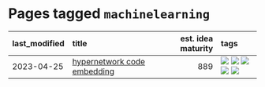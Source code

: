 # Pages tagged `machinelearning`

|last_modified|title|est. idea maturity|tags
|:---|:---|---:|:---|
|2023-04-25|[hypernetwork code embedding](../hypernetwork_embedding_for_code.md)|889|[![](https://img.shields.io/badge/tag-embeddings-8b3cb7)](../tags/embeddings.md) [![](https://img.shields.io/badge/tag-llm-dd597e)](../tags/llm.md) [![](https://img.shields.io/badge/tag-machinelearning-759071)](../tags/machinelearning.md) [![](https://img.shields.io/badge/tag-models-e13c2b)](../tags/models.md) [![](https://img.shields.io/badge/tag-nlp-683f3)](../tags/nlp.md)|
